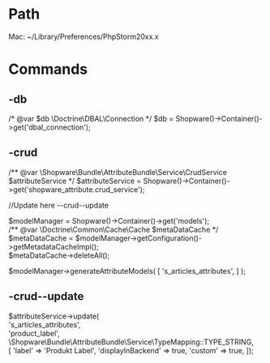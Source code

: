 # Path

Mac: ~/Library/Preferences/PhpStorm20xx.x

# Commands

## -db
/* @var $db \Doctrine\DBAL\Connection */ 
$db = Shopware()->Container()->get('dbal_connection');

## -crud
/** @var \Shopware\Bundle\AttributeBundle\Service\CrudService $attributeService */ 
$attributeService = Shopware()->Container()->get('shopware_attribute.crud_service');

//Update here --crud--update

$modelManager = Shopware()->Container()->get('models');  
/** @var \Doctrine\Common\Cache\Cache $metaDataCache */  
$metaDataCache = $modelManager->getConfiguration()->getMetadataCacheImpl();  
$metaDataCache->deleteAll();  

$modelManager->generateAttributeModels(
[
's_articles_attributes',
]
);

## -crud--update
$attributeService->update(  
's_articles_attributes',  
'product_label',  
\Shopware\Bundle\AttributeBundle\Service\TypeMapping::TYPE_STRING,  
            [
                'label'            => 'Produkt Label',
                'displayInBackend' => true,
                'custom'           => true,
            ]);